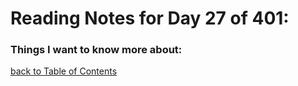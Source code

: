 # Reading Notes for Day 27 of 401:



### Things I want to know more about:

[back to Table of Contents](./README.md)